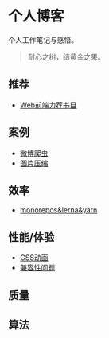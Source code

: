 # 个人博客

个人工作笔记与感悟。

> 耐心之树，结黄金之果。

## 推荐

- [Web前端力荐书目](./recommend/Web前端力荐书目.md)

## 案例

- [微博爬虫](./case/微博爬虫.md)
- [图片压缩](./case/图片压缩.md)

## 效率

- [monorepos&lerna&yarn]()

## 性能/体验

- [CSS动画](./experience/CSS动画.md)
- [兼容性问题](./experience/兼容性问题.md)

## 质量

## 算法
